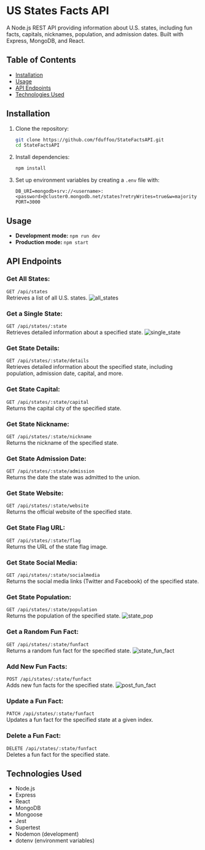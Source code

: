# US States Facts API

A Node.js REST API providing information about U.S. states, including fun facts, capitals, nicknames, population, and admission dates. Built with Express, MongoDB, and React.

## Table of Contents

- [Installation](#installation)
- [Usage](#usage)
- [API Endpoints](#api-endpoints)
- [Technologies Used](#technologies-used)

## Installation

1. Clone the repository:
    ```bash
    git clone https://github.com/fduffoo/StateFactsAPI.git
    cd StateFactsAPI
    ```

2. Install dependencies:
    ```bash
    npm install
    ```

3. Set up environment variables by creating a `.env` file with:
    ```plaintext
    DB_URI=mongodb+srv://<username>:<password>@cluster0.mongodb.net/states?retryWrites=true&w=majority
    PORT=3000
    ```

## Usage

- **Development mode:** `npm run dev`
- **Production mode:** `npm start`

## API Endpoints

### **Get All States:**  
`GET /api/states`  
Retrieves a list of all U.S. states.
![all_states](https://github.com/user-attachments/assets/f983a4c1-dd2b-4c28-8505-98c6c1617641)

### **Get a Single State:**  
`GET /api/states/:state`  
Retrieves detailed information about a specified state.
![single_state](https://github.com/user-attachments/assets/3d5be1dc-ae0c-4782-ac16-d46f408350a2)

### **Get State Details:**  
`GET /api/states/:state/details`  
Retrieves detailed information about the specified state, including population, admission date, capital, and more.

### **Get State Capital:**  
`GET /api/states/:state/capital`  
Returns the capital city of the specified state.

### **Get State Nickname:**  
`GET /api/states/:state/nickname`  
Returns the nickname of the specified state.

### **Get State Admission Date:**  
`GET /api/states/:state/admission`  
Returns the date the state was admitted to the union.

### **Get State Website:**  
`GET /api/states/:state/website`  
Returns the official website of the specified state.

### **Get State Flag URL:**  
`GET /api/states/:state/flag`  
Returns the URL of the state flag image.

### **Get State Social Media:**  
`GET /api/states/:state/socialmedia`  
Returns the social media links (Twitter and Facebook) of the specified state.

### **Get State Population:**  
`GET /api/states/:state/population`  
Returns the population of the specified state.
![state_pop](https://github.com/user-attachments/assets/f943c1a0-fe68-4159-ba1d-af3ffcb0d005)

### **Get a Random Fun Fact:**  
`GET /api/states/:state/funfact`  
Returns a random fun fact for the specified state.
![state_fun_fact](https://github.com/user-attachments/assets/203023e1-4e91-4483-a6e1-57f085a2f2e1)

### **Add New Fun Facts:**  
`POST /api/states/:state/funfact`  
Adds new fun facts for the specified state.
![post_fun_fact](https://github.com/user-attachments/assets/e5697238-7404-4994-bea6-232ff6881dc5)

### **Update a Fun Fact:**  
`PATCH /api/states/:state/funfact`  
Updates a fun fact for the specified state at a given index.

### **Delete a Fun Fact:**  
`DELETE /api/states/:state/funfact`  
Deletes a fun fact for the specified state.

## Technologies Used

- Node.js
- Express
- React
- MongoDB
- Mongoose
- Jest
- Supertest
- Nodemon (development)
- dotenv (environment variables)

